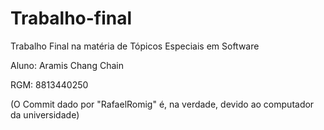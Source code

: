 # Trabalho-final
Trabalho Final na matéria de Tópicos Especiais em Software

Aluno: Aramis Chang Chain


RGM: 8813440250


(O Commit dado por "RafaelRomig" é, na verdade, devido ao computador da universidade)
